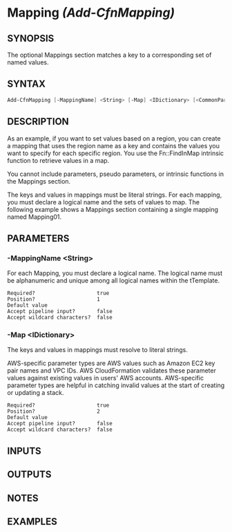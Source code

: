 # **Mapping** *(Add-CfnMapping)*

## SYNOPSIS
The optional Mappings section matches a key to a corresponding set of named values.

## SYNTAX
```powershell
Add-CfnMapping [-MappingName] <String> [-Map] <IDictionary> [<CommonParameters>]
```

## DESCRIPTION
As an example, if you want to set values based on a region, you can create a mapping that uses the region name as a key and contains the values you want to specify for each specific region. You use the Fn::FindInMap intrinsic function to retrieve values in a map.

You cannot include parameters, pseudo parameters, or intrinsic functions in the Mappings section.

The keys and values in mappings must be literal strings. For each mapping, you must declare a logical name and the sets of values to map. The following example shows a Mappings section containing a single mapping named Mapping01.

## PARAMETERS
### -MappingName &lt;String&gt;
For each Mapping, you must declare a logical name. The logical name must be alphanumeric and unique among all logical names within the tTemplate.
```
Required?                    true
Position?                    1
Default value
Accept pipeline input?       false
Accept wildcard characters?  false
```
 
### -Map &lt;IDictionary&gt;
The keys and values in mappings must resolve to literal strings.

AWS-specific parameter types are AWS values such as Amazon EC2 key pair names and VPC IDs. AWS CloudFormation validates these parameter values against existing values in users' AWS accounts. AWS-specific parameter types are helpful in catching invalid values at the start of creating or updating a stack.
```
Required?                    true
Position?                    2
Default value
Accept pipeline input?       false
Accept wildcard characters?  false
```

## INPUTS


## OUTPUTS


## NOTES


## EXAMPLES
